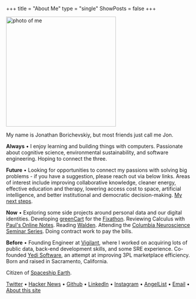 +++
title = "About Me"
type = "single"
ShowPosts = false
+++

<img src="/profile.jpg" alt="photo of me" width="300"/>

My name is Jonathan Borichevskiy, but most friends just call me Jon.

**Always** • I enjoy learning and building things with computers. Passionate about cognitive science, environmental sustainability, and software engineering. Hoping to connect the three. 
 
**Future** • Looking for opportunities to connect my passions with solving big problems - if you have a suggestion, please reach out via below links. Areas of interest include improving collaborative knowledge, cleaner energy, effective education and therapy, lowering access cost to space, artificial intelligence, and better institutional and democratic decision-making. [My next steps](/posts/next-steps-2019).

**Now** • Exploring some side projects around personal data and our digital identities. Developing [greenCart](https://greencart.app) for the [Fixathon](https://fixathon.io/). Reviewing Calculus with [Paul's Online Notes](http://tutorial.math.lamar.edu/). Reading [Walden](https://www.goodreads.com/book/show/16902.Walden). Attending the [Columbia Neuroscience Seminar Series](https://zuckermaninstitute.columbia.edu/columbia-neuroscience-seminar-series). Doing contract work to pay the bills.

**Before** • Founding Engineer at [Vigilant](https://vigilant.cc), where I worked on acquiring lots of public data, back-end development skills, and some SRE experience. Co-founded [Yedi Software](https://www.yedi.io/), an attempt at improving 3PL marketplace efficiency. Born and raised in Sacramento, California. 

Citizen of [Spaceship Earth](https://youtu.be/3ZB2La-oCVI?t=9).

[Twitter](https://twitter.com/jborichevskiy) • [Hacker News](https://news.ycombinator.com/user?id=jborichevskiy) • [Github](https://github.com/jborichevskiy) • [LinkedIn](https://www.linkedin.com/in/jonathanborichevskiy/) • [Instagram](https://www.instagram.com/jborichevskiy/) • [AngelList](https://angel.co/jonathanborichevskiy) • [Email](mailto:jonathan@borichevskiy.com) • [About this site](/about-blog)